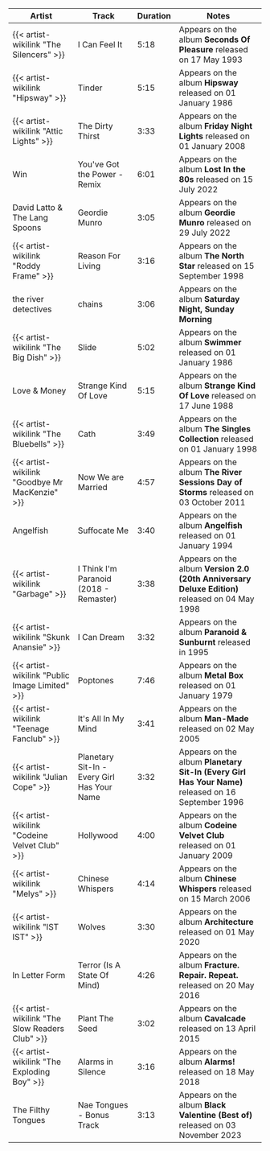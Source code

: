 | Artist                                          | Track                                       | Duration | Notes                                                                                              |
|-------------------------------------------------|---------------------------------------------|----------|----------------------------------------------------------------------------------------------------|
| {{< artist-wikilink "The Silencers" >}}         | I Can Feel It                               | 5:18     | Appears on the album **Seconds Of Pleasure** released on 17 May 1993                               |
| {{< artist-wikilink "Hipsway" >}}               | Tinder                                      | 5:15     | Appears on the album **Hipsway** released on 01 January 1986                                       |
| {{< artist-wikilink "Attic Lights" >}}          | The Dirty Thirst                            | 3:33     | Appears on the album **Friday Night Lights** released on 01 January 2008                           |
| Win                                             | You've Got the Power - Remix                | 6:01     | Appears on the album **Lost In the 80s** released on 15 July 2022                                  |
| David Latto & The Lang Spoons                   | Geordie Munro                               | 3:05     | Appears on the album **Geordie Munro** released on 29 July 2022                                    |
| {{< artist-wikilink "Roddy Frame" >}}           | Reason For Living                           | 3:16     | Appears on the album **The North Star** released on 15 September 1998                              |
| the river detectives                            | chains                                      | 3:06     | Appears on the album **Saturday Night, Sunday Morning**                                            |
| {{< artist-wikilink "The Big Dish" >}}          | Slide                                       | 5:02     | Appears on the album **Swimmer** released on 01 January 1986                                       |
| Love & Money                                    | Strange Kind Of Love                        | 5:15     | Appears on the album **Strange Kind Of Love** released on 17 June 1988                             |
| {{< artist-wikilink "The Bluebells" >}}         | Cath                                        | 3:49     | Appears on the album **The Singles Collection** released on 01 January 1998                        |
| {{< artist-wikilink "Goodbye Mr MacKenzie" >}}  | Now We are Married                          | 4:57     | Appears on the album **The River Sessions Day of Storms** released on 03 October 2011              |
| Angelfish                                       | Suffocate Me                                | 3:40     | Appears on the album **Angelfish** released on 01 January 1994                                     |
| {{< artist-wikilink "Garbage" >}}               | I Think I'm Paranoid (2018 - Remaster)      | 3:38     | Appears on the album **Version 2.0 (20th Anniversary Deluxe Edition)** released on 04 May 1998     |
| {{< artist-wikilink "Skunk Anansie" >}}         | I Can Dream                                 | 3:32     | Appears on the album **Paranoid & Sunburnt** released in 1995                                      |
| {{< artist-wikilink "Public Image Limited" >}}  | Poptones                                    | 7:46     | Appears on the album **Metal Box** released on 01 January 1979                                     |
| {{< artist-wikilink "Teenage Fanclub" >}}       | It's All In My Mind                         | 3:41     | Appears on the album **Man-Made** released on 02 May 2005                                          |
| {{< artist-wikilink "Julian Cope" >}}           | Planetary Sit-In - Every Girl Has Your Name | 3:32     | Appears on the album **Planetary Sit-In (Every Girl Has Your Name)** released on 16 September 1996 |
| {{< artist-wikilink "Codeine Velvet Club" >}}   | Hollywood                                   | 4:00     | Appears on the album **Codeine Velvet Club** released on 01 January 2009                           |
| {{< artist-wikilink "Melys" >}}                 | Chinese Whispers                            | 4:14     | Appears on the album **Chinese Whispers** released on 15 March 2006                                |
| {{< artist-wikilink "IST IST" >}}               | Wolves                                      | 3:30     | Appears on the album **Architecture** released on 01 May 2020                                      |
| In Letter Form                                  | Terror (Is A State Of Mind)                 | 4:26     | Appears on the album **Fracture. Repair. Repeat.** released on 20 May 2016                         |
| {{< artist-wikilink "The Slow Readers Club" >}} | Plant The Seed                              | 3:02     | Appears on the album **Cavalcade** released on 13 April 2015                                       |
| {{< artist-wikilink "The Exploding Boy" >}}     | Alarms in Silence                           | 3:16     | Appears on the album **Alarms!** released on 18 May 2018                                           |
| The Filthy Tongues                              | Nae Tongues - Bonus Track                   | 3:13     | Appears on the album **Black Valentine (Best of)** released on 03 November 2023                    |
